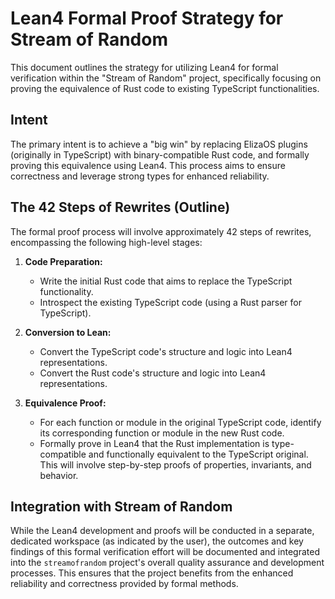 # Lean4 Formal Proof Strategy for Stream of Random

This document outlines the strategy for utilizing Lean4 for formal verification within the "Stream of Random" project, specifically focusing on proving the equivalence of Rust code to existing TypeScript functionalities.

## Intent

The primary intent is to achieve a "big win" by replacing ElizaOS plugins (originally in TypeScript) with binary-compatible Rust code, and formally proving this equivalence using Lean4. This process aims to ensure correctness and leverage strong types for enhanced reliability.

## The 42 Steps of Rewrites (Outline)

The formal proof process will involve approximately 42 steps of rewrites, encompassing the following high-level stages:

1.  **Code Preparation:**
    *   Write the initial Rust code that aims to replace the TypeScript functionality.
    *   Introspect the existing TypeScript code (using a Rust parser for TypeScript).

2.  **Conversion to Lean:**
    *   Convert the TypeScript code's structure and logic into Lean4 representations.
    *   Convert the Rust code's structure and logic into Lean4 representations.

3.  **Equivalence Proof:**
    *   For each function or module in the original TypeScript code, identify its corresponding function or module in the new Rust code.
    *   Formally prove in Lean4 that the Rust implementation is type-compatible and functionally equivalent to the TypeScript original. This will involve step-by-step proofs of properties, invariants, and behavior.

## Integration with Stream of Random

While the Lean4 development and proofs will be conducted in a separate, dedicated workspace (as indicated by the user), the outcomes and key findings of this formal verification effort will be documented and integrated into the `streamofrandom` project's overall quality assurance and development processes. This ensures that the project benefits from the enhanced reliability and correctness provided by formal methods.
